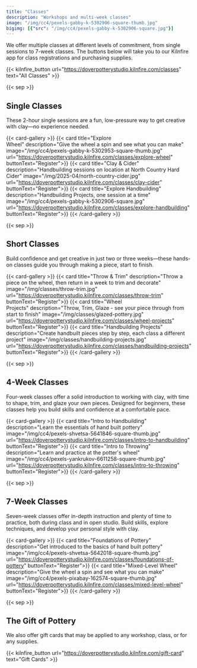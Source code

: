 ```yaml
---
title: "Classes"
description: "Workshops and multi-week classes"
image: "/img/cc4/pexels-gabby-k-5302906-square-thumb.jpg"
bigimg: [{"src": "/img/cc4/pexels-gabby-k-5302906-square.jpg"}]
---
```


We offer multiple classes at different levels of commitment, from single sessions to 7-week classes. The buttons below will take you to our Kilnfire app for class registrations and purchasing supplies.

{{< kilnfire_button url="https://doverpotterystudio.kilnfire.com/classes" text="All Classes" >}}

{{< sep >}}
## Single Classes

These 2-hour single sessions are a fun, low-pressure way to get creative with clay—no experience needed.

{{< card-gallery >}}
    {{< card title="Explore<br>Wheel" description="Give the wheel a spin and see what you can make" image="/img/cc4/pexels-gabby-k-5302953-square-thumb.jpg" url="https://doverpotterystudio.kilnfire.com/classes/explore-wheel" buttonText="Register">}}
    {{< card title="Clay & Cider" description="Handbuilding sessions on location at North Country Hard Cider" image="/img/2025-04/north-country-cider.jpg" url="https://doverpotterystudio.kilnfire.com/classes/clay-cider" buttonText="Register">}}
    {{< card title="Explore Handbuilding" description="Handbuilding Projects, one session at a time" image="/img/cc4/pexels-gabby-k-5302906-square.jpg" url="https://doverpotterystudio.kilnfire.com/classes/explore-handbuilding" buttonText="Register">}}
{{< /card-gallery >}}

{{< sep >}}

## Short Classes

Build confidence and get creative in just two or three weeks—these hands-on classes guide you through making a piece, start to finish.

{{< card-gallery >}}
    {{< card title="Throw & Trim" description="Throw a piece on the wheel, then return in a week to trim and decorate" image="/img/classes/throw-trim.jpg" url="https://doverpotterystudio.kilnfire.com/classes/throw-trim" buttonText="Register">}}
    {{< card title="Wheel<br>Projects" description="Throw, Trim, Glaze - see your piece through from start to finish" image="/img/classes/glazed-pottery.jpg" url="https://doverpotterystudio.kilnfire.com/classes/wheel-projects" buttonText="Register">}}
    {{< card title="Handbuilding Projects" description="Create handbuilt pieces step by step, each class a different project" image="/img/classes/handbuilding-projects.jpg" url="https://doverpotterystudio.kilnfire.com/classes/handbuilding-projects" buttonText="Register">}}
{{< /card-gallery >}}

{{< sep >}}

## 4-Week Classes

Four-week classes offer a solid introduction to working with clay, with time to shape, trim, and glaze your own pieces. Designed for beginners, these classes help you build skills and confidence at a comfortable pace.

{{< card-gallery >}}
    {{< card title="Intro to Handbuilding" description="Learn the essentials of hand built pottery" image="/img/cc4/pexels-shvetsa-5641846-square-thumb.jpg" url="https://doverpotterystudio.kilnfire.com/classes/intro-to-handbuilding" buttonText="Register">}}
    {{< card title="Intro to Throwing" description="Learn and practice at the potter's wheel" image="/img/cc4/pexels-yankrukov-6611258-square-thumb.jpg" url="https://doverpotterystudio.kilnfire.com/classes/intro-to-throwing" buttonText="Register">}}
{{< /card-gallery >}}

{{< sep >}}

## 7-Week Classes

Seven-week classes offer in-depth instruction and plenty of time to practice, both during class and in open studio. Build skills, explore techniques, and develop your personal style with clay.

{{< card-gallery >}}
    {{< card title="Foundations of Pottery" description="Get introduced to the basics of hand built pottery" image="/img/cc4/pexels-shvetsa-5642018-square-thumb.jpg" url="https://doverpotterystudio.kilnfire.com/classes/foundations-of-pottery" buttonText="Register">}}
    {{< card title="Mixed-Level Wheel" description="Give the wheel a spin and see what you can make" image="/img/cc4/pexels-pixabay-162574-square-thumb.jpg" url="https://doverpotterystudio.kilnfire.com/classes/mixed-level-wheel" buttonText="Register">}}
{{< /card-gallery >}}

{{< sep >}}
## The Gift of Pottery

We also offer gift cards that may be applied to any workshop, class, or for any supplies.

{{< kilnfire_button url="https://doverpotterystudio.kilnfire.com/gift-card" text="Gift Cards" >}}